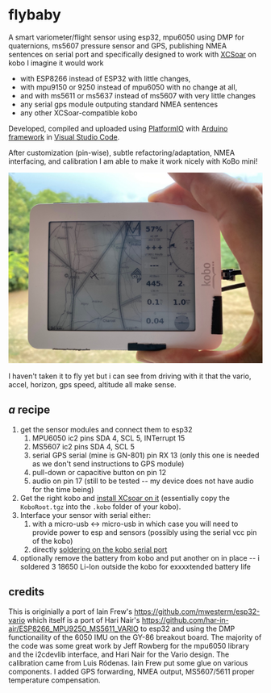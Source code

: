 # flybaby
A smart variometer/flight sensor using esp32, mpu6050 using DMP for quaternions, ms5607 pressure sensor and GPS, publishing NMEA sentences on serial port and specifically designed to work with [XCSoar](https://xcsoar.org) on kobo 
I imagine it would work 
* with ESP8266 instead of ESP32 with little changes, 
* with mpu9150 or 9250 instead of mpu6050 with no change at all, 
* and with ms5611 or ms5637 instead of ms5607 with very little changes
* any serial gps module outputing standard NMEA sentences
* any other XCSoar-compatible kobo

Developed, compiled and uploaded using [PlatformIO](https://platformio.org) with [Arduino framework](https://docs.platformio.org/en/latest/platforms/espressif32.html) in [Visual Studio Code](https://code.visualstudio.com).

After customization (pin-wise), subtle refactoring/adaptation, NMEA interfacing, and calibration I am able to make it work nicely with KoBo mini!

![finished job](pics/IMG_4977.jpg)

I haven't taken it to fly yet but i can see from driving with it that the vario, accel, horizon, gps speed, altitude all make sense.

## _a_ recipe 
1. get the sensor modules and connect them to esp32
   1. MPU6050 ic2 pins SDA 4, SCL 5, INTerrupt 15
   1. MS5607  ic2 pins SDA 4, SCL 5
   1. serial GPS serial (mine is GN-801) pin RX 13 (only this one is needed as we don't send instructions to GPS module)
   1. pull-down or capacitive button on pin 12
   1. audio on pin 17 (still to be tested -- my device does not have audio for the time being)
1. Get the right kobo and [install XCsoar on it](http://max.kellermann.name/projects/xcsoar/kobo.html) (essentially copy the `KoboRoot.tgz` into the `.kobo` folder of your kobo).
1. Interface your sensor with serial either: 
   1. with a micro-usb <-> micro-usb in which case you will need to provide power to esp and sensors (possibly using the serial vcc pin of the kobo)
   1. directly [soldering on the kobo serial port](http://gethighstayhigh.co.uk/kobo-self-build/)
1. optionally remove the battery from kobo and put another on in place -- i soldered 3 18650 Li-Ion outside the kobo for exxxxtended battery life

## credits
This is originially a port of Iain Frew's https://github.com/mwesterm/esp32-vario which itself is a port of Hari Nair's https://github.com/har-in-air/ESP8266_MPU9250_MS5611_VARIO to esp32 and using the DMP functionaility of the 6050 IMU on the GY-86 breakout board.
The majority of the code was some great work by Jeff Rowberg for the mpu6050 library and the i2cdevlib interface, and Hari Nair for the Vario design. The calibration came from Luis Ródenas. Iain Frew put some glue on various components. I added GPS forwarding, NMEA output, MS5607/5611 proper temperature compensation.
